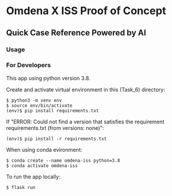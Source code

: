# Omdena X ISS Proof of Concept

## Quick Case Reference Powered by AI

### Usage

### For Developers

This app using python version 3.8.

Create and activate virtual environment in this (Task_6) directory:
```
$ python3 -m venv env
$ source env/bin/activate
(env)$ pip install requirements.txt
```
If "ERROR: Could not find a version that satisfies the requirement requirements.txt (from versions: none)":
```
(env)$ pip install -r requirements.txt
```
When using conda evironment:
```
$ conda create --name omdena-iss python=3.8
$ conda activate omdena-iss
```

To run the app locally:
```
$ flask run
```

